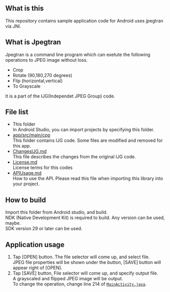## What is this
This repository contains sample application code for Android uses jpegtran via JNI.

## What is Jpegtran
Jpegtran is a command line program which can exetute the following operations to JPEG image without loss.
- Crop
- Rotate (90,180,270 degrees)
- Flip (horizontal,vertical)
- To Grayscale

It is a part of the IJG(Independet JPEG Group) code.

## File list
- This folder  
In Android Studio, you can import projects by specifying this folder.
- [app/src/main/cpp](app/src/main/cpp)  
This folder contains IJG code.
Some files are modified and removed for this app.
- [ChangesIJG.md](ChangesIJG.md)  
This file describes the changes from the original IJG code.
- [License.md](License.md)  
License terms for this codes
- [APIUsage.md](APIUsage.md)  
How to use the API. Please read this file when importing this library into your project.

## How to build
Import this folder from Android studio, and build.  
NDK (Native Development Kit) is required to build. Any version can be used, maybe.  
SDK version 29 or later can be used.

## Application usage
1. Tap [OPEN] button. The file selector will come up, and select file.  
JPEG file properties will be shown under the button, [SAVE] button will appear right of [OPEN].
2. Tap [SAVE] button, File selector will come up, and specify output file.  
A grayscaled and flipped JPEG image will be output.  
To change the operation, change line 214 of [`MainActivity.java`](app/src/main/java/github/kamemak/ajpegtran_example/MainActivity.java).
